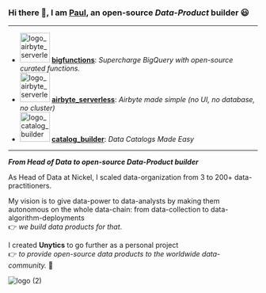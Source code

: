 

### Hi there 👋, I am [Paul](https://www.linkedin.com/in/paul-marcombes/), an open-source *Data-Product* builder 😃

---

- <img src="https://github.com/unytics/unytics/assets/111615732/a3399f0e-7d86-45ec-acf9-3a572eaade74" alt="logo_airbyte_serverless" width="60"/> **[bigfunctions](https://github.com/unytics/bigfunctions)**: *Supercharge BigQuery with open-source curated functions.*
- <img src="https://github.com/unytics/unytics/assets/111615732/484feaa8-6ba9-436c-aa67-741fb18a17be" alt="logo_airbyte_serverless" width="60"/> **[airbyte_serverless](https://github.com/unytics/airbyte_serverless)**: *Airbyte made simple (no UI, no database, no cluster)*
- <img src="https://github.com/unytics/unytics/assets/111615732/6edd2296-d0b1-4d35-86c6-a8c2499b287d" alt="logo_catalog_builder" width="60"/> **[catalog_builder](https://github.com/unytics/catalog_builder)**: *Data Catalogs Made Easy*


---

***From Head of Data to open-source Data-Product builder***

As Head of Data at Nickel, I scaled data-organization from 3 to 200+ data-practitioners. 

My vision is to give data-power to data-analysts by making them autonomous on the whole data-chain: from data-collection to data-algorithm-deployments<br>
👉 *we build data products for that*. 

I created **Unytics** to go further as a personal project<br>
👉 *to provide open-source data products to the worldwide data-community.* 🚀 

![logo (2)]()
